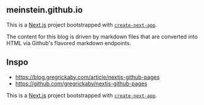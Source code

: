 ## meinstein.github.io

This is a [Next.js](https://nextjs.org/) project bootstrapped with [`create-next-app`](https://github.com/vercel/next.js/tree/canary/packages/create-next-app).

The content for this blog is driven by markdown files that are converted into HTML via Github's flavored markdown endpoints.

## Inspo

- https://blog.gregrickaby.com/article/nextjs-github-pages
- https://github.com/gregrickaby/nextjs-github-pages

This is a [Next.js](https://nextjs.org/) project bootstrapped with [`create-next-app`](https://github.com/vercel/next.js/tree/canary/packages/create-next-app).
